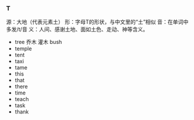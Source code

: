 
### T

源：大地（代表元素土）
形：字母T的形状，与中文里的“土”相似
音：在单词中多发/t/音
义：人间、感谢土地、面如土色、走动、神等含义。


- tree 乔木  灌木 bush
- temple
- tent
- taxi
- tame
- this
- that
- there
- time
- teach
- task 
- thank